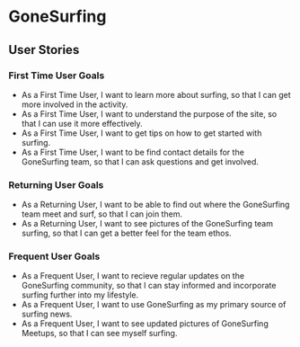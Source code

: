 # GoneSurfing

## User Stories

### First Time User Goals
* As a First Time User, I want to learn more about surfing, so that I can get more involved in the activity.
* As a First Time User, I want to understand the purpose of the site, so that I can use it more effectively.
* As a First Time User, I want to get tips on how to get started with surfing.
* As a First Time User, I want to be find contact details for the GoneSurfing team, so that I can ask questions and get involved.
### Returning User Goals
* As a Returning User, I want to be able to find out where the GoneSurfing team meet and surf, so that I can join them.
* As a Returning User, I want to see pictures of the GoneSurfing team surfing, so that I can get a better feel for the team ethos.

### Frequent User Goals
* As a Frequent User, I want to recieve regular updates on the GoneSurfing community, so that I can stay informed and incorporate surfing further into my lifestyle.
* As a Frequent User, I want to use GoneSurfing as my primary source of surfing news.
* As a Frequent User, I want to see updated pictures of GoneSurfing Meetups, so that I can see myself surfing.


